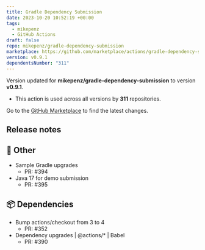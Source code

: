 ```yaml
---
title: Gradle Dependency Submission
date: 2023-10-20 10:52:19 +00:00
tags:
  - mikepenz
  - GitHub Actions
draft: false
repo: mikepenz/gradle-dependency-submission
marketplace: https://github.com/marketplace/actions/gradle-dependency-submission
version: v0.9.1
dependentsNumber: "311"
---
```



Version updated for **mikepenz/gradle-dependency-submission** to version **v0.9.1**.
- This action is used across all versions by **311** repositories.

Go to the [GitHub Marketplace](https://github.com/marketplace/actions/gradle-dependency-submission) to find the latest changes.

## Release notes

## 💬 Other

- Sample Gradle upgrades
   - PR: #394
- Java 17 for demo submission
   - PR: #395

## 📦 Dependencies

- Bump actions/checkout from 3 to 4
   - PR: #352
- Dependency upgrades | @actions/* | Babel
   - PR: #390


